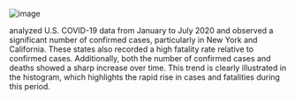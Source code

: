![image](https://github.com/user-attachments/assets/302a07bc-dbc0-4f47-9082-1afee623e7b1)

analyzed U.S. COVID-19 data from January to July 2020 and observed a significant number of confirmed cases, particularly in New York and California. These states also recorded a high fatality rate relative to confirmed cases. Additionally, both the number of confirmed cases and deaths showed a sharp increase over time. This trend is clearly illustrated in the histogram, which highlights the rapid rise in cases and fatalities during this period.
